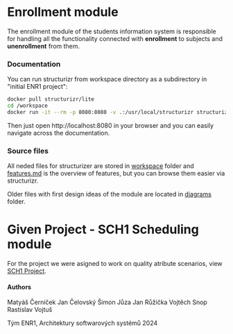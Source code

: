 
# Enrollment module

The enrollment module of the students information system is responsible for handling all the functionality connected with **enrollment** to subjects and **unenrollment** from them. 

### Documentation

You can run structurizr from workspace directory as a subdirectory in "initial ENR1 project": 

```bash
docker pull structurizr/lite
cd /workspace
docker run -it --rm -p 8080:8080 -v .:/usr/local/structurizr structurizr/lite
```
Then just open http://localhost:8080 in your browser and you can easily navigate across the documentation.

### Source files
All neded files for structurizer are stored in [workspace](/initial_ENR1project/workspace/) folder and [features.md](/initial_ENR1project/features.md) is the overview of features, but you can browse them easier via structurizr.

Older files with first design ideas of the module are located in [diagrams](/initial_ENR1project/diagrams/) folder.


# Given Project - SCH1 Scheduling module 

For the project we were asigned to work on quality atribute scenarios, view [SCH1 Project](/given_SCH1project/).

#### Authors
Matyáš Černíček
Jan Čelovský
Šimon Jůza
Jan Růžička
Vojtěch Snop
Rastislav Vojtuš

Tým ENR1, Architektury softwarových systémů 2024
